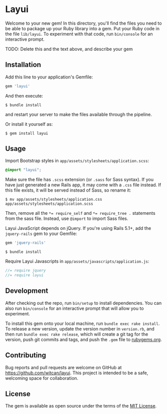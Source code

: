 # Layui

Welcome to your new gem! In this directory, you'll find the files you need to be able to package up your Ruby library into a gem. Put your Ruby code in the file `lib/layui`. To experiment with that code, run `bin/console` for an interactive prompt.

TODO: Delete this and the text above, and describe your gem

## Installation

Add this line to your application's Gemfile:

```ruby
gem 'layui'
```

And then execute:

    $ bundle install

and restart your server to make the files available through the pipeline.

Or install it yourself as:

    $ gem install layui

## Usage

Import Bootstrap styles in `app/assets/stylesheets/application.scss`:

```scss
@import "layui";
```

Make sure the file has `.scss` extension (or `.sass` for Sass syntax). If you have just generated a new Rails app,
it may come with a `.css` file instead. If this file exists, it will be served instead of Sass, so rename it:

```console
$ mv app/assets/stylesheets/application.css app/assets/stylesheets/application.scss
```

Then, remove all the `*= require_self` and `*= require_tree .` statements from the sass file. Instead, use `@import` to import Sass files.

Layui JavaScript depends on jQuery.
If you're using Rails 5.1+, add the `jquery-rails` gem to your Gemfile:

```ruby
gem 'jquery-rails'
```

```console
$ bundle install
```

Require Layui Javascripts in `app/assets/javascripts/application.js`:

```js
//= require jquery
//= require layui
```

## Development

After checking out the repo, run `bin/setup` to install dependencies. You can also run `bin/console` for an interactive prompt that will allow you to experiment.

To install this gem onto your local machine, run `bundle exec rake install`. To release a new version, update the version number in `version.rb`, and then run `bundle exec rake release`, which will create a git tag for the version, push git commits and tags, and push the `.gem` file to [rubygems.org](https://rubygems.org).

## Contributing

Bug reports and pull requests are welcome on GitHub at https://github.com/witcan/layui. This project is intended to be a safe, welcoming space for collaboration.


## License

The gem is available as open source under the terms of the [MIT License](https://opensource.org/licenses/MIT).
